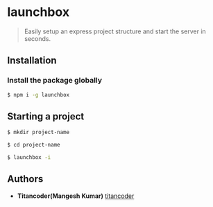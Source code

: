 # launchbox

> Easily setup an express project structure and start the server in seconds.

## Installation

### Install the package globally


```sh
$ npm i -g launchbox
```
## Starting a project
```sh
$ mkdir project-name
```
```sh
$ cd project-name
```
```sh
$ launchbox -i
```


## Authors

* **Titancoder(Mangesh Kumar)**  [titancoder](https://github.com/titancoder)



